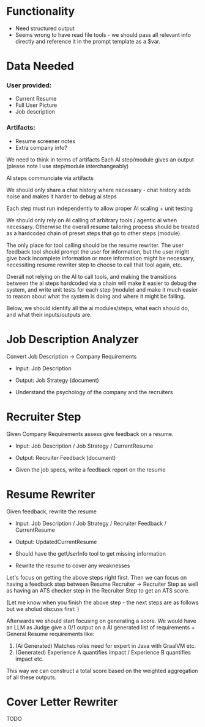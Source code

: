 
# Functionality 

- Need structured output 
- Seems wrong to have read file tools - we should pass all relevant info directly and reference it in the prompt template as a $var. 


# Data Needed

### User provided: 
- Current Resume 
- Full User Picture
- Job description 

### Artifacts: 
- Resume screener notes 
- Extra company info? 




We need to think in terms of artifacts 
Each AI step/module gives an output (please note I use step/module interchangeably)

AI steps communciate via artifacts 

We should only share a chat history where necessary - chat history adds noise and makes it harder to debug ai steps 

Each step must run independently to allow proper AI scaling + unit testing 

We should only rely on AI calling of arbitrary tools / agentic ai when necessary. Otherwise the overall resume tailoring process should be treated as a hardcoded chain of preset steps that go to other steps (module). 

The only place for tool calling should be the resume rewriter. The user feedback tool should prompt the user for information, but the user might give back incomplete information or more information might be necessary, necessiting resume rewriter step to choose to call that tool again, etc. 

Overall not relying on the AI to call tools, and making the transitions between the ai steps hardcoded via a chain will make it easier to debug the system, and write unit tests for each step (module) and make it much easier to reason about what the system is doing and where it might be failing. 


Below, we should identify all the ai modules/steps, what each should do, and what their inputs/outputs are. 

# Job Description Analyzer 
Convert Job Description -> Company Requirements 
- Input: Job Description 
- Output: Job Strategy (document) 

- Understand the psychology of the company and the recruiters 

# Recruiter Step 
Given Company Requirements assess give feedback on a resume. 
- Input: Job Description / Job Strategy / CurrentResume
- Output: Recruiter Feedback (document) 

- Given the job specs, write a feedback report on the resume 

# Resume Rewriter
Given feedback, rewrite the resume 
- Input: Job Description / Job Strategy / Recruiter Feedback / CurrentResume 
- Output: UpdatedCurrentResume

- Should have the getUserInfo tool to get missing information 
- Rewrite the resume to cover any weaknesses

Let's focus on getting the above steps right first. Then we can focus on having a feedback step between Resume Recruiter -> Recruiter Step as well as having an ATS checker step in the Recruiter Step to get an ATS score. 

(Let me know when you finish the above step - the next steps are as follows but we sholud discuss first: )

Afterwards we should start focusing on generating a score. We would have an LLM as Judge give a 0/1 output on a AI generated list of requirements + General Resume requirements like: 
1. (Ai Generated) Matches roles need for expert in Java with GraalVM etc. 
2. (Generated) Experience A quantifies impact / Experience B quantifies impact etc. 

This way we can construct a total score based on the weighted aggregation of all these outputs. 



# Cover Letter Rewriter 
TODO 